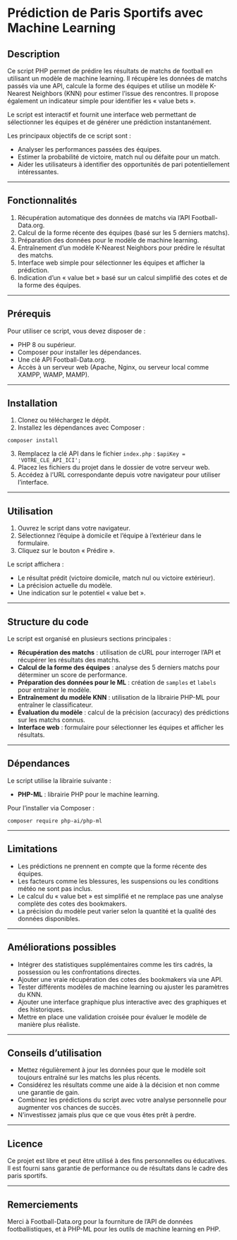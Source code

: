 # Prédiction de Paris Sportifs avec Machine Learning

## Description

Ce script PHP permet de prédire les résultats de matchs de football en utilisant un modèle de machine learning. Il récupère les données de matchs passés via une API, calcule la forme des équipes et utilise un modèle K-Nearest Neighbors (KNN) pour estimer l’issue des rencontres. Il propose également un indicateur simple pour identifier les « value bets ».

Le script est interactif et fournit une interface web permettant de sélectionner les équipes et de générer une prédiction instantanément.

Les principaux objectifs de ce script sont :

- Analyser les performances passées des équipes.
- Estimer la probabilité de victoire, match nul ou défaite pour un match.
- Aider les utilisateurs à identifier des opportunités de pari potentiellement intéressantes.

---

## Fonctionnalités

1. Récupération automatique des données de matchs via l’API Football-Data.org.
2. Calcul de la forme récente des équipes (basé sur les 5 derniers matchs).
3. Préparation des données pour le modèle de machine learning.
4. Entraînement d’un modèle K-Nearest Neighbors pour prédire le résultat des matchs.
5. Interface web simple pour sélectionner les équipes et afficher la prédiction.
6. Indication d’un « value bet » basé sur un calcul simplifié des cotes et de la forme des équipes.

---

## Prérequis

Pour utiliser ce script, vous devez disposer de :

- PHP 8 ou supérieur.
- Composer pour installer les dépendances.
- Une clé API Football-Data.org.
- Accès à un serveur web (Apache, Nginx, ou serveur local comme XAMPP, WAMP, MAMP).

---

## Installation

1. Clonez ou téléchargez le dépôt.
2. Installez les dépendances avec Composer :

```
composer install
```

3. Remplacez la clé API dans le fichier `index.php` : `$apiKey = 'VOTRE_CLE_API_ICI';`
4. Placez les fichiers du projet dans le dossier de votre serveur web.
5. Accédez à l’URL correspondante depuis votre navigateur pour utiliser l’interface.

---

## Utilisation

1. Ouvrez le script dans votre navigateur.
2. Sélectionnez l’équipe à domicile et l’équipe à l’extérieur dans le formulaire.
3. Cliquez sur le bouton « Prédire ».

Le script affichera :
- Le résultat prédit (victoire domicile, match nul ou victoire extérieur).
- La précision actuelle du modèle.
- Une indication sur le potentiel « value bet ».

---

## Structure du code

Le script est organisé en plusieurs sections principales :

- **Récupération des matchs** : utilisation de cURL pour interroger l’API et récupérer les résultats des matchs.
- **Calcul de la forme des équipes** : analyse des 5 derniers matchs pour déterminer un score de performance.
- **Préparation des données pour le ML** : création de `samples` et `labels` pour entraîner le modèle.
- **Entraînement du modèle KNN** : utilisation de la librairie PHP-ML pour entraîner le classificateur.
- **Évaluation du modèle** : calcul de la précision (accuracy) des prédictions sur les matchs connus.
- **Interface web** : formulaire pour sélectionner les équipes et afficher les résultats.

---

## Dépendances

Le script utilise la librairie suivante :
- **PHP-ML** : librairie PHP pour le machine learning.

Pour l’installer via Composer :
```
composer require php-ai/php-ml
```

---

## Limitations

- Les prédictions ne prennent en compte que la forme récente des équipes.
- Les facteurs comme les blessures, les suspensions ou les conditions météo ne sont pas inclus.
- Le calcul du « value bet » est simplifié et ne remplace pas une analyse complète des cotes des bookmakers.
- La précision du modèle peut varier selon la quantité et la qualité des données disponibles.

---

## Améliorations possibles

- Intégrer des statistiques supplémentaires comme les tirs cadrés, la possession ou les confrontations directes.
- Ajouter une vraie récupération des cotes des bookmakers via une API.
- Tester différents modèles de machine learning ou ajuster les paramètres du KNN.
- Ajouter une interface graphique plus interactive avec des graphiques et des historiques.
- Mettre en place une validation croisée pour évaluer le modèle de manière plus réaliste.

---

## Conseils d’utilisation

- Mettez régulièrement à jour les données pour que le modèle soit toujours entraîné sur les matchs les plus récents.
- Considérez les résultats comme une aide à la décision et non comme une garantie de gain.
- Combinez les prédictions du script avec votre analyse personnelle pour augmenter vos chances de succès.
- N’investissez jamais plus que ce que vous êtes prêt à perdre.

---

## Licence

Ce projet est libre et peut être utilisé à des fins personnelles ou éducatives. Il est fourni sans garantie de performance ou de résultats dans le cadre des paris sportifs.

---

## Remerciements

Merci à Football-Data.org pour la fourniture de l’API de données footballistiques, et à PHP-ML pour les outils de machine learning en PHP.